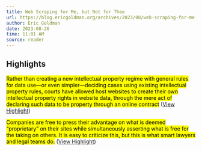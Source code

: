 ```yaml
---
title: Web Scraping for Me, but Not for Thee
url: https://blog.ericgoldman.org/archives/2023/08/web-scraping-for-me-but-not-for-thee-guest-blog-post.htm
author: Eric Goldman
date: 2023-08-26
time: 11:01 AM
source: reader
---
```

## Highlights
<mark>Rather than creating a new intellectual property regime with general rules for data use—or even simpler—deciding cases using existing intellectual property rules, courts have allowed host websites to create their own intellectual property rights in website data, through the mere act of declaring such data to be property through an online contract</mark> ([View Highlight](https://read.readwise.io/read/01h8rh41qe9b1nt2hgwr63yp3n))

<mark>Companies are free to press their advantage on what is deemed “proprietary” on their sites while simultaneously asserting what is free for the taking on others. It is easy to criticize this, but this is what smart lawyers and legal teams do.</mark> ([View Highlight](https://read.readwise.io/read/01h8rh56wb9gbcjvr7f4dtnd8j))

